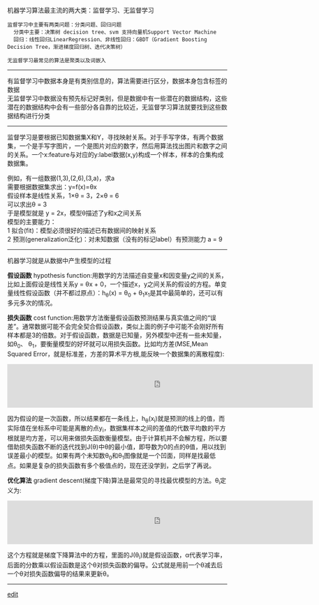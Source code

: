 
  机器学习算法最主流的两大类：监督学习、无监督学习      
  
    监督学习中主要有两类问题：分类问题、回归问题      
      分类中主要：决策树 decision tree、svm 支持向量机Support Vector Machine     
      回归：线性回归LinearRegression、非线性回归：GBDT（Gradient Boosting Decision Tree，渐进梯度回归树、迭代决策树）     

    无监督学习最常见的算法是聚类以及词嵌入

-----

  有监督学习中数据本身是有类别信息的，算法需要进行区分，数据本身包含标签的数据       
  无监督学习中数据没有预先标记好类别，但是数据中有一些潜在的数据结构，这些潜在的数据结构中会有一些部分各自靠的比较近，无监督学习算法就要找到这些数据结构进行分类     

-----
  
  监督学习是要根据已知数据集X和Y，寻找映射关系。对于手写字体，有两个数据集，一个是手写字图片，一个是图片对应的数字，然后用算法找出图片和数字之间的关系。一个x:feature与对应的y:label数据(x,y)构成一个样本，样本的合集构成数据集。     

  例如，有一组数据(1,3),(2,6),(3,a)，求a     
  需要根据数据集求出：y=f(x)=θx     
  假设样本是线性关系，1×θ = 3，2×θ = 6      
  可以求出θ = 3     
  于是模型就是 y = 2x，模型θ描述了y和x之间关系     
  模型的主要能力：     
  1 拟合(fit)：模型必须很好的描述已有数据间的映射关系     
  2 预测(generalization泛化)：对未知数据（没有的标记label）有预测能力 a = 9      
  
-----

  机器学习就是从数据中产生模型的过程     
  
  **假设函数** hypothesis function:用数学的方法描述自变量x和因变量y之间的关系，比如上面假设是线性关系y = θx + 0，一个描述x，y之间关系的假设的方程。单变量线性假设函数（并不都过原点）：h<sub>θ</sub>(x) = θ<sub>0</sub> + θ<sub>1</sub>x<sub>1</sub>是其中最简单的，还可以有多元多次的情况。     
  
  **损失函数** cost function:用数学方法衡量假设函数预测结果与真实值之间的“误差”。通常数据可能不会完全契合假设函数，类似上面的例子中可能不会刚好所有样本都是3的倍数。对于假设函数，数据是已知量，另外模型中还有一些未知量，如θ<sub>0</sub>、 θ<sub>1</sub>，要衡量模型的好坏就可以用损失函数。比如均方差(MSE,Mean Squared Error，就是标准差，方差的算术平方根,能反映一个数据集的离散程度): 
  <iframe src="https://saaavsaaa.github.io/jax/t.html?a=%24%24%20J%28%5Ctheta%29%3D%5Csqrt%7B%5Cfrac%7B1%7D%7BN%7D%5Csum_%7Bi%3D1%7D%5E%7BN%7D%7B%28h_%5Ctheta%28x_i%29-y_i%29%5E2%7D%7D%20%24%24" height="100px" width="700px" frameborder="0" scrolling="no"> </iframe>
  
  因为假设的是一次函数，所以结果都在一条线上，h<sub>θ</sub>(x<sub>i</sub>)就是预测的线上的值，而实际值在坐标系中可能是离散的点y<sub>i</sub>，数据集样本之间的差值的代数平均数的平方根就是均方差，可以用来做损失函数衡量模型。由于计算机并不会解方程，所以要借助损失函数不断的迭代找到J(θ)中θ的最小值，即导数为0的点的θ值，用以找到误差最小的模型。如果有两个未知数θ<sub>0</sub>和θ<sub>1</sub>图像就是一个凹面，同样是找最低点。如果是复杂的损失函数有多个极值点的，现在还没学到，之后学了再说。

  **优化算法** gradient descent(梯度下降)算法是最常见的寻找最优模型的方法。θ<sub>i</sub>定义为:   
 <iframe src="https://saaavsaaa.github.io/jax/t.html?a=%24%24%20%5Ctheta_i%3A%3D%5Ctheta_i-%5Calpha%5Cfrac%7B%5Cdelta%7D%7B%5Cdelta%5Ctheta_i%7DJ%28%5Ctheta_i%29%20%24%24" height="100px" width="700px" frameborder="0" scrolling="no"> </iframe>    
    
  这个方程就是梯度下降算法中的方程，里面的J(θ<sub>i</sub>)就是假设函数，α代表学习率，后面的分数乘以假设函数是这个θ对损失函数的偏导。公式就是用前一个θ减去后一个θ对损失函数偏导的结果来更新θ。


-----

[edit](https://github.com/saaavsaaa/saaavsaaa.github.io/edit/master/aaa/Paddle_Begin.md)

